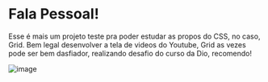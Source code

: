 # Fala Pessoal!

Esse é mais um projeto teste pra poder estudar as propos do CSS, no caso, Grid. Bem legal desenvolver a tela de videos do Youtube, Grid as vezes pode ser bem dasfiador, realizando desafio do curso da Dio, recomendo!

![image](https://github.com/MatheusNascimento99/Grid/assets/139829100/4cdff95a-9a70-4457-9af8-8bf50ed4cec6)
